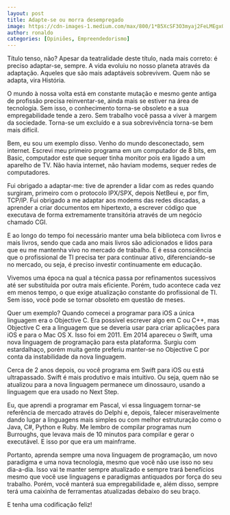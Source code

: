 ```yaml
---
layout: post
title: Adapte-se ou morra desempregado
image: https://cdn-images-1.medium.com/max/800/1*B5XcSF3O3myaj2FeLMEgxQ.jpeg
author: ronaldo
categories: [Opiniões, Empreendedorismo]
---
```


Título tenso, não? Apesar da teatralidade deste título, nada mais
correto: é preciso adaptar-se, sempre. A vida evoluiu no nosso planeta
através da adaptação. Aqueles que são mais adaptáveis sobrevivem. Quem
não se adapta, vira História.

O mundo à nossa volta está em constante mutação e mesmo gente antiga
de profissão precisa reinventar-se, ainda mais se estiver na área de
tecnologia. Sem isso, o conhecimento torna-se obsoleto e a sua
empregabilidade tende a zero. Sem trabalho você passa a viver à margem
da sociedade. Torna-se um excluído e a sua sobrevivência torna-se bem
mais difícil.

Bem, eu sou um exemplo disso. Venho do mundo desconectado, sem
internet.  Escrevi meu primeiro programa em um computador de 8 bits,
em Basic, computador este que sequer tinha monitor pois era ligado a
um aparelho de TV. Não havia internet, não haviam modems, sequer redes
de computadores.

Fui obrigado a adaptar-me: tive de aprender a lidar com as redes
quando surgiram, primeiro com o protocolo IPX/SPX, depois NetBeui e,
por fim, TCP/IP. Fui obrigado a me adaptar aos modems das redes
discadas, a aprender a criar documentos em hipertexto, a escrever
código que executava de forma extremamente transitória através de um
negócio chamado CGI.

E ao longo do tempo foi necessário manter uma bela biblioteca com
livros e mais livros, sendo que cada ano mais livros são adicionados e
lidos para que eu me mantenha vivo no mercado de trabalho. E é essa
consciência que o profissional de TI precisa ter para continuar ativo,
diferenciando-se no mercado, ou seja, é preciso investir continuamente
em educação.

Vivemos uma época na qual a técnica passa por refinamentos sucessivos
até ser substituída por outra mais eficiente. Porém, tudo acontece
cada vez em menos tempo, o que exige atualização constante do
profissional de TI. Sem isso, você pode se tornar obsoleto em questão
de meses.

Quer um exemplo? Quando comecei a programar para iOS a única linguagem
era o Objective C. Era possível escrever algo em C ou C++, mas
Objective C era a linguagem que se deveria usar para criar aplicações
para iOS e para o Mac OS X. Isso foi em 2011. Em 2014 apareceu o
Swift, uma nova linguagem de programação para esta plataforma. Surgiu
com estardalhaço, porém muita gente preferiu manter-se no Objective C
por conta da instabilidade da nova linguagem.

Cerca de 2 anos depois, ou você programa em Swift para iOS ou está
ultrapassado. Swift é mais produtivo e mais intuitivo. Ou seja, quem
não se atualizou para a nova linguagem permanece um dinossauro, usando
a linguagem que era usado no Next Step.

Eu, que aprendi a programar em Pascal, vi essa linguagem tornar-se
referência de mercado através do Delphi e, depois, falecer
miseravelmente dando lugar a linguagens mais simples ou com melhor
estruturação como o Java, C\#, Python e Ruby. Me lembro de compilar
programas num Burroughs, que levava mais de 10 minutos para compilar e
gerar o executável. E isso por que era um mainframe.

Portanto, aprenda sempre uma nova linguagem de programação, um novo
paradigma e uma nova tecnologia, mesmo que você não use isso no seu
dia-a-dia. Isso vai te manter sempre atualizado e sempre trará
benefícios mesmo que você use linguagens e paradigmas antiquados por
força do seu trabalho. Porém, você manterá sua empregabilidade e, além
disso, sempre terá uma caixinha de ferramentas atualizadas debaixo do
seu braço.

E tenha uma codificação feliz!
